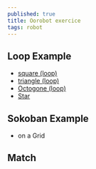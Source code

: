 ```yaml
---
published: true
title: Oorobot exercice
tags: robot
---
```

## Loop Example
- [square (loop)](https://orange-opensource.github.io/oorobot/blocks/index.html?code=commandw1000h600B4U200R90E)
- [triangle (loop)](https://orange-opensource.github.io/oorobot/blocks/index.html?code=commandw1000h600B3U400R120E)
- [Octogone (loop)](https://orange-opensource.github.io/oorobot/blocks/index.html?code=commandw1000h600B8U100R45E)
- [Star](https://orange-opensource.github.io/oorobot/blocks/index.html?code=commandw1000h600B5U400R144E)

## Sokoban Example
- on a Grid

## Match 